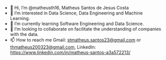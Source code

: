 - 👋 Hi, I’m @matheusth16, Matheus Santos de Jesus Costa
- 👀 I’m interested in Data Science, Data Engineering and Machine Learning.
- 🌱 I’m currently learning Software Engineering and Data Science.
- 💞️ I’m looking to collaborate on facilitate the understanding of companies with the data.
- 📫 How to reach me Gmail: stmatheus.santos23@gmail.com or thmatheus200323@gmail.com, LinkedIn: https://www.linkedin.com/in/matheus-santos-a3a572213/

<!---
matheusth16/matheusth16 is a ✨ special ✨ repository because its `README.md` (this file) appears on your GitHub profile.
You can click the Preview link to take a look at your changes.
--->
